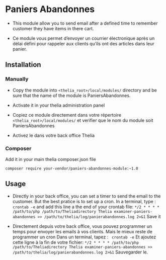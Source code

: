 # Paniers Abandonnes

* This module allow you to send email after a defined time to remember customer they have items in there cart.

* Ce module vous permet d’envoyer un courrier électronique après un délai défini pour rappeler aux clients qu’ils ont des articles dans leur panier.

## Installation

### Manually

* Copy the module into ```<thelia_root>/local/modules/``` directory and be sure that the name of the module is PaniersAbandonnes.
* Activate it in your thelia administration panel

* Copiez ce module directement dans votre répertoire ```<thelia_root>/local/modules/``` et verifier que le nom du module soit PaniersAbandonnes
* Activez le dans votre back office Thelia

### Composer

Add it in your main thelia composer.json file

```
composer require your-vendor/paniers-abandonnes-module:~1.0
```


## Usage

* Directly in your back office, you can set a timer to send the email to the customer. But the best pratice is to set up a cron.
In a terminal, type :
``` crontab -e```
and add this line a the end of your crontab file:
```*/2 * * * * /path/to/php /path/to/Theliadirectory Thelia examiner-paniers-abandonnes >> /path/to/thelia/log/panierabandonnes.log 2>&1```
Save it

* Directement depuis votre back office, vous pouvez programmer un temps pour envoyer les emails à vos clients. Mais le mieux reste de programmer un cron
Dans un terminal, tapez :
``` crontab -e```
Et ajoutez cette ligne à la fin de votre fichier:
```*/2 * * * * /path/to/php /path/to/Theliadirectory Thelia examiner-paniers-abandonnes >> /path/to/thelia/log/panierabandonnes.log 2>&1```
Sauvegarder le.


